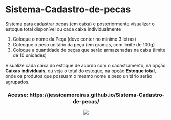 # Sistema-Cadastro-de-pecas
<p>Sistema para cadastrar peças (em caixa) e posteriormente visualizar o estoque total disponível ou cada caixa individualmente</p>
<ol>
  <li>Coloque o nome da Peça (deve conter no minimo 3 letras)</li> 
  <li>Coleoque o peso unitário da peça (em gramas, com limite de 100g)</li>
  <li>Coloque a quantidade de peças que serão armazenadas na caixa (limite de 10 unidades)</li>
</ol>
<p>Visualize cada caixa do estoque de acordo com o cadastramento, na opção <b>Caixas individuais</b>, ou veja o total do estoque, na opção <b>Estoque total</b>, onde os produtos que possuam o mesmo nome e peso unitário serão agrupados.</p>

<div align="center">
  <h3>Acesse: https://jessicamoreiras.github.io/Sistema-Cadastro-de-pecas/</h3>
  <img src="https://user-images.githubusercontent.com/100448388/220810455-60d302e7-d877-4477-989a-cf24835af1fd.png">
</div>
